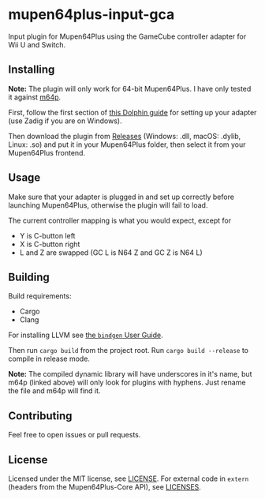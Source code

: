 # mupen64plus-input-gca

Input plugin for Mupen64Plus using the GameCube controller adapter for Wii U and Switch.

## Installing

**Note:** The plugin will only work for 64-bit Mupen64Plus. I have only tested it against [m64p](https://github.com/loganmc10/m64p).

First, follow the first section of [this Dolphin guide](https://dolphin-emu.org/docs/guides/how-use-official-gc-controller-adapter-wii-u/) for setting up your adapter (use Zadig if you are on Windows).

Then download the plugin from [Releases](../../releases/latest) (Windows: .dll, macOS: .dylib, Linux: .so) and put it in your Mupen64Plus folder, then select it from your Mupen64Plus frontend.

## Usage

Make sure that your adapter is plugged in and set up correctly before launching Mupen64Plus, otherwise the plugin will fail to load.

The current controller mapping is what you would expect, except for

* Y is C-button left
* X is C-button right
* L and Z are swapped (GC L is N64 Z and GC Z is N64 L)

## Building

Build requirements:

* Cargo
* Clang

For installing LLVM see [the `bindgen` User Guide](https://rust-lang.github.io/rust-bindgen/requirements.html).

Then run `cargo build` from the project root. Run `cargo build --release` to compile in release mode.

**Note:** The compiled dynamic library will have underscores in it's name, but m64p (linked above) will only look for plugins with hyphens. Just rename the file and m64p will find it.

## Contributing

Feel free to open issues or pull requests.

## License

Licensed under the MIT license, see [LICENSE](LICENSE). For external code in `extern` (headers from the Mupen64Plus-Core API), see [LICENSES](extern/LICENSES).
